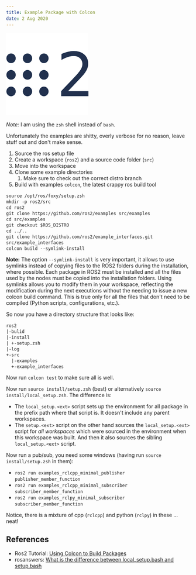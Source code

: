 ```yaml
---
title: Example Package with Colcon
date: 2 Aug 2020
---
```


![](../ros2.png)

*Note:* I am using the `zsh` shell instead of `bash`.

Unfortunately the examples are shitty, overly verbose for no reason, leave stuff out and don't make sense.

1. Source the ros setup file 
1. Create a workspace (`ros2`) and a source code folder (`src`)
1. Move into the workspace
1. Clone some example directories
    1. Make sure to check out the correct distro branch 
1. Build with examples `colcon`, the latest crappy ros build tool

```
source /opt/ros/foxy/setup.zsh
mkdir -p ros2/src
cd ros2
git clone https://github.com/ros2/examples src/examples
cd src/examples
git checkout $ROS_DISTRO
cd ../..
git clone https://github.com/ros2/example_interfaces.git src/example_interfaces
colcon build --symlink-install
```

**Note:** The option `--symlink-install` is very important, it allows to use symlinks instead of copying files to the ROS2 folders during the installation, where possible. Each package in ROS2 must be installed and all the files used by the nodes must be copied into the installation folders. Using symlinks allows you to modify them in your workspace, reflecting the modification during the next executions without the needing to issue a new colcon build command. This is true only for all the files that don't need to be compiled (Python scripts, configurations, etc.).

So now you have a directory structure that looks like:

```
ros2
|-bulid
|-install
| +-setup.zsh
|-log
+-src
  |-examples
  +-example_interfaces
```

Now run `colcon test` to make sure all is well.

Now run `source install/setup.zsh` (best) or alternatively `source install/local_setup.zsh`. The difference is:

- The `local_setup.<ext>` script sets up the environment for all package in the prefix path where 
that script is. It doesn't include any parent workspaces.
- The `setup.<ext>` script on the other hand sources the `local_setup.<ext>` script for *all workspaces*
which were sourced in the environment when this workspace was built. And then it also sources the sibling 
`local_setup.<ext>` script.

Now run a pub/sub, you need some windows (having run `source install/setup.zsh` in them): 

- `ros2 run examples_rclcpp_minimal_publisher publisher_member_function`
- `ros2 run examples_rclcpp_minimal_subscriber subscriber_member_function`
- `ros2 run examples_rclpy_minimal_subscriber subscriber_member_function`

Notice, there is a mixture of cpp (`rclcpp`) and python (`rclpy`) in these ... neat!

## References

- Ros2 Tutorial: [Using Colcon to Build Packages](https://index.ros.org//doc/ros2/Tutorials/Colcon-Tutorial/)
- rosanswers: [What is the difference between local_setup.bash and setup.bash](https://answers.ros.org/question/292566/what-is-the-difference-between-local_setupbash-and-setupbash/)
